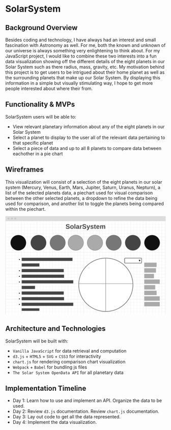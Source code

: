 # SolarSystem

## Background Overview

Besides coding and technology, I have always had an interest and small fascination with Astronomy as well. 
For me, both the known and unknown of our universe is always something very enlightening to think about. 
For my JavaScript project, I would like to combine these two interests into a fun data visualization showing off the different
details of the eight planets in our Solar System such as there radius, mass, gravity, etc.
My motivation behind this project is to get users to be intrigued about their home planet as well as the 
surrounding planets that make up our Solar System. By displaying this information in a simple but visually stimulating way,
I hope to get more people interested about where their from.

## Functionality & MVPs

SolarSystem users will be able to:

* View relevant planetary information about any of the eight planets in our Solar System
* Select a planet to display to the user all of the relevant data pertaining to that specific planet
* Select a piece of data and up to all 8 planets to compare data between eachother in a pie chart

## Wireframes

This visualization will consist of a selection of the eight planets in our solar system (Mercury, Venus, Earth, Mars, Jupiter, Saturn, Uranus, Nepturn),
a list of the selected planets data, a piechart used for visual comparison between the other selected planets, 
a dropdown to refine the data being used for comparison, and another list to toggle the planets being compared within the
piechart.

![Wireframe](https://github.com/bryandevelops/SolarSystem/blob/master/src/assets/wireframe.png)

## Architecture and Technologies

SolarSystem will be built with:

* `Vanilla JavaScript` for data retrieval and computation
* `d3.js` + `HTML5` + `SVG` + `CSS3` for interactivity
* `chart.js` for rendering comparison chart visualization
* `Webpack` + `Babel` for bundling js files
* `The Solar System OpenData API` for all planetary data

## Implementation Timeline

* Day 1: Learn how to use and implement an API. Organize the data to be used.
* Day 2: Review `d3.js` documentation. Review `chart.js` documentation.
* Day 3: Lay out code to get all the data represented.
* Day 4: Implement the data visualization.
